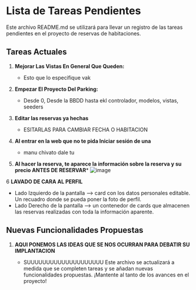 # Lista de Tareas Pendientes

Este archivo README.md se utilizará para llevar un registro de las tareas pendientes en el proyecto de reservas de habitaciones.

## Tareas Actuales

1.  **Mejorar Las Vistas En General Que Queden:**

    -   Esto que lo especifique vak
2.  **Empezar El Proyecto Del Parking:**

    -   Desde 0, Desde la BBDD hasta ekl controlador, modelos, vistas, seeders
3.  **Editar las reservas ya hechas**

    -  ESITARLAS PARA CAMBIAR FECHA O HABITACION
4. **Al entrar en la web que no te pida Iniciar sesión de una**
   - manu chivato dale tu
  
5. **Al hacer la reserva, te aparece la información sobre la reserva y su precio ANTES DE RESERVAR***
![image](https://github.com/PabloAndericaTorrado/HotelPerikero/assets/96045857/0231c278-309a-4a48-80a8-bb78622be668)

6 **LAVADO DE CARA AL PERFIL**
- Lado Izquierdo de la pantalla --> card con los datos personales editable. Un recuadro donde se pueda poner la foto de perfil.
- Lado Derecho de la pantalla --> un contenedor de cards que almacenen las reservas realizadas con toda la información aparente.


## Nuevas Funcionalidades Propuestas

1.  **AQUI PONEMOS LAS IDEAS QUE SE NOS OCURRAN PARA DEBATIR SU IMPLANTACION**

    -   SUUUUUUUUUUUUUUUUUUUU
Este archivo se actualizará a medida que se completen tareas y se añadan nuevas funcionalidades propuestas. ¡Mantente al tanto de los avances en el proyecto!
